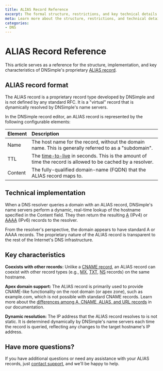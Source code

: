 ```yaml
---
title: ALIAS Record Reference
excerpt: The formal structure, restrictions, and key technical details of an ALIAS record.
meta: Learn more about the structure, restrictions, and technical details for ALIAS records.
categories:
- DNS
---
```


# ALIAS Record Reference

This article serves as a reference for the structure, implementation, and key characteristics of DNSimple's proprietary [ALIAS record](/articles/alias-record/).

## ALIAS record format
The ALIAS record is a proprietary record type developed by DNSimple and is not defined by any standard RFC. It is a "virtual" record that is dynamically resolved by DNSimple's name servers.

In the DNSimple record editor, an ALIAS record is represented by the following configurable elements:


| Element | Description |
|:--------|:-------------------------------------------------------|
|Name| The host name for the record, without the domain name. This is generally referred to as a "subdomain".|
|TTL| The [time-to-live](/articles/what-is-ttl/) in seconds. This is the amount of time the record is allowed to be cached by a resolver.|
|Content| The fully-qualified domain-name (FQDN) that the ALIAS record maps to.|


## Technical implementation

When a DNS resolver queries a domain with an ALIAS record, DNSimple's name servers perform a dynamic, real-time lookup of the hostname specified in the Content field. They then return the resulting [A](/articles/a-record/) (IPv4) or [AAAA](/articles/aaaa-record/) (IPv6) records to the resolver.

From the resolver's perspective, the domain appears to have standard A or AAAA records. The proprietary nature of the ALIAS record is transparent to the rest of the Internet's DNS infrastructure.

## Key characteristics

**Coexists with other records:** Unlike a [CNAME record](/articles/cname-record/), an ALIAS record can coexist with other record types (e.g., [MX](/articles/mx-record/), [TXT](/articles/txt-record/), [NS](/articles/ns-record/) records) on the same hostname.

**Apex domain support:** The ALIAS record is primarily used to provide CNAME-like functionality on the root domain (or apex zone), such as example.com, which is not possible with standard CNAME records. Learn more about the [differences among A, CNAME, ALIAS, and URL records](/articles/differences-between-a-cname-alias-url/) in our documentation. 

**Dynamic resolution:** The IP address that the ALIAS record resolves to is not static. It is determined dynamically by DNSimple's name servers each time the record is queried, reflecting any changes to the target hostname's IP address.

## Have more questions?
If you have additional questions or need any assistance with your ALIAS records, just [contact support](https://dnsimple.com/feedback), and we'll be happy to help.
